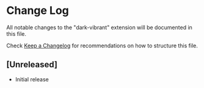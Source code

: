 # Change Log
All notable changes to the "dark-vibrant" extension will be documented in this file.

Check [Keep a Changelog](http://keepachangelog.com/) for recommendations on how to structure this file.

## [Unreleased]
- Initial release

